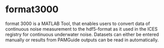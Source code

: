 # format3000

format 3000 is a MATLAB Tool, that enables users to convert data of continuous noise measurement to the  hdf5-format as it used in the ICES registry for continuous underwater noise.
Datasets can either be entered manually or results from PAMGuide outputs can be read in automatically. 
